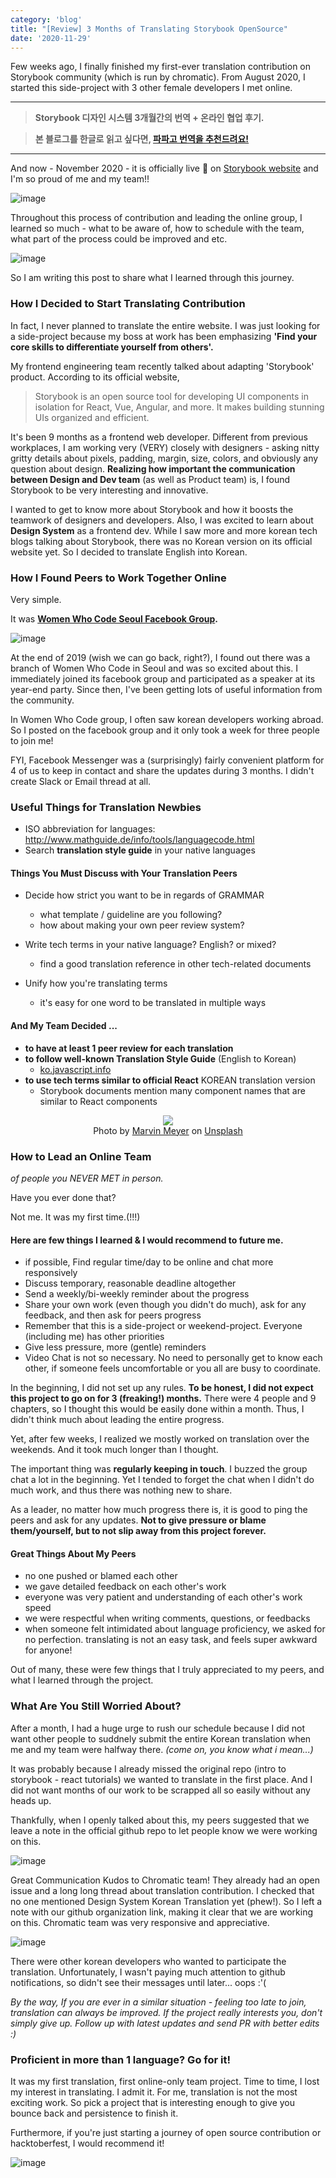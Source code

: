 ```yaml
---
category: 'blog'
title: "[Review] 3 Months of Translating Storybook OpenSource"
date: '2020-11-29'
---
```


Few weeks ago, I finally finished my first-ever translation contribution on Storybook community (which is run by chromatic). From August 2020, I started this side-project with 3 other female developers I met online. 

<hr>

> **Storybook 디자인 시스템 3개월간의 번역 + 온라인 협업 후기.**

> **본 블로그를 한글로 읽고 싶다면, <a href="https://papago.naver.com/" target="_blank">파파고 번역을 추천드려요!</a>**

<hr>

And now - November 2020 - it is officially live 🎉 on [Storybook website](https://www.learnstorybook.com/design-systems-for-developers/react/kr/introduction/) and I'm so proud of me and my team!!

![image](storybook-ko1.png)

Throughout this process of contribution and leading the online group, I learned so much - what to be aware of, how to schedule with the team, what part of the process could be improved and etc. 

![image](storybook-ko2.png)

So I am writing this post to share what I learned through this journey.

### How I Decided to Start Translating Contribution

In fact, I never planned to translate the entire website. I was just looking for a side-project because my boss at work has been emphasizing **'Find your core skills to differentiate yourself from others'.**

My frontend engineering team recently talked about adapting 'Storybook' product. According to its official website, 
> Storybook is an open source tool for developing UI components in isolation for React, Vue, Angular, and more. It makes building stunning UIs organized and efficient.

It's been 9 months as a frontend web developer. Different from previous workplaces, I am working very (VERY) closely with designers - asking nitty gritty details about pixels, padding, margin, size, colors, and obviously any question about design. **Realizing how important the communication between Design and Dev team** (as well as Product team) is, I found Storybook to be very interesting and innovative.

I wanted to get to know more about Storybook and how it boosts the teamwork of designers and developers. Also, I was excited to learn about **Design System** as a frontend dev. While I saw more and more korean tech blogs talking about Storybook, there was no Korean version on its official website yet. So I decided to translate English into Korean. 

### How I Found Peers to Work Together Online

Very simple. 

It was **[Women Who Code Seoul Facebook Group](https://www.facebook.com/wwcodeseoul/).**

![image](wwcode.png)

At the end of 2019 (wish we can go back, right?), I found out there was a branch of Women Who Code in Seoul and was so excited about this. I immediately joined its facebook group and participated as a speaker at its year-end party. Since then, I've been getting lots of useful information from the community. 

In Women Who Code group, I often saw korean developers working abroad. So I posted on the facebook group and it only took a week for three people to join me!

FYI, Facebook Messenger was a (surprisingly) fairly convenient platform for 4 of us to keep in contact and share the updates during 3 months. I didn't create Slack or Email thread at all. 

### Useful Things for Translation Newbies

- ISO abbreviation for languages: http://www.mathguide.de/info/tools/languagecode.html
- Search **translation style guide** in your native languages

#### Things You Must Discuss with Your Translation Peers
- Decide how strict you want to be in regards of GRAMMAR
  - what template / guideline are you following?
  - how about making your own peer review system?

- Write tech terms in your native language? English? or mixed?
  - find a good translation reference in other tech-related documents

- Unify how you're translating terms 
  - it's easy for one word to be translated in multiple ways

#### And My Team Decided ...
- **to have at least 1 peer review for each translation**
- **to follow well-known Translation Style Guide** (English to Korean)
  - [ko.javascript.info](https://github.com/javascript-tutorial/ko.javascript.info/wiki/%EB%B2%88%EC%97%AD-%EB%AA%A8%EB%B2%94-%EC%82%AC%EB%A1%80?fbclid=IwAR0vh8ofHL30gqJh5oExKOkiCbHfwpUUShj-NJLxkAsMcTcbsuh-SZyHaY8)
- **to use tech terms similar to official React** KOREAN translation version
  - Storybook documents mention many component names that are similar to React components

<figure style="display: block; margin: 0 auto; text-align: center">
<img src="marvin-meyer-unsplash.jpg" >
<figcaption>Photo by <a href="https://unsplash.com/@marvelous?utm_source=unsplash&amp;utm_medium=referral&amp;utm_content=creditCopyText">Marvin Meyer</a> on <a href="https://unsplash.com/s/photos/team?utm_source=unsplash&amp;utm_medium=referral&amp;utm_content=creditCopyText">Unsplash</a></figcaption>
</figure>

### How to Lead an Online Team 
*of people you NEVER MET in person.*

Have you ever done that? 

Not me. It was my first time.(!!!) 

#### Here are few things I learned & I would recommend to future me.
- if possible, Find regular time/day to be online and chat more responsively
- Discuss temporary, reasonable deadline altogether
- Send a weekly/bi-weekly reminder about the progress
- Share your own work (even though you didn't do much), ask for any feedback, and then ask for peers progress
- Remember that this is a side-project or weekend-project. Everyone (including me) has other priorities
- Give less pressure, more (gentle) reminders
- Video Chat is not so necessary. No need to personally get to know each other, if someone feels uncomfortable or you all are busy to coordinate.

In the beginning, I did not set up any rules. **To be honest, I did not expect this project to go on for 3 (freaking!) months.** There were 4 people and 9 chapters, so I thought this would be easily done within a month. Thus, I didn't think much about leading the entire progress.

Yet, after few weeks, I realized we mostly worked on translation over the weekends. And it took much longer than I thought.

The important thing was **regularly keeping in touch**. I buzzed the group chat a lot in the beginning. Yet I tended to forget the chat when I didn't do much work, and thus there was nothing new to share. 

As a leader, no matter how much progress there is, it is good to ping the peers and ask for any updates. **Not to give pressure or blame them/yourself, but to not slip away from this project forever.**

#### Great Things About My Peers
- no one pushed or blamed each other
- we gave detailed feedback on each other's work
- everyone was very patient and understanding of each other's work speed
- we were respectful when writing comments, questions, or feedbacks
- when someone felt intimidated about language proficiency, we asked for no perfection. translating is not an easy task, and feels super awkward for anyone!

Out of many, these were few things that I truly appreciated to my peers, and what I learned through the project.

### What Are You Still Worried About?

After a month, I had a huge urge to rush our schedule because I did not want other people to suddnely submit the entire Korean translation when me and my team were halfway there. *(come on, you know what i mean...)*

It was probably because I already missed the original repo (intro to storybook - react tutorials) we wanted to translate in the first place. And I did not want months of our work to be scrapped all so easily without any heads up. 

Thankfully, when I openly talked about this, my peers suggested that we leave a note in the official github repo to let people know we were working on this. 

![image](chromatic1.png)

Great Communication Kudos to Chromatic team! They already had an open issue and a long long thread about translation contribution. I checked that no one mentioned Design System Korean Translation yet (phew!). So I left a note with our github organization link, making it clear that we are working on this. Chromatic team was very responsive and appreciative. 

![image](chromatic2.png)

There were other korean developers who wanted to participate the translation. Unfortunately, I wasn't paying much attention to github notifications, so didn't see their messages until later... oops :'(

*By the way, If you are ever in a similar situation - feeling too late to join, translation can always be improved. If the project really interests you, don't simply give up. Follow up with latest updates and send PR with better edits :)*

### Proficient in more than 1 language? Go for it!

It was my first translation, first online-only team project. 
Time to time, I lost my interest in translating. I admit it. For me, translation is not the most exciting work. So pick a project that is interesting enough to give you bounce back and persistence to finish it.

Furthermore, if you're just starting a journey of open source contribution or hacktoberfest, I would recommend it!

![image](hacktoberfest.png)